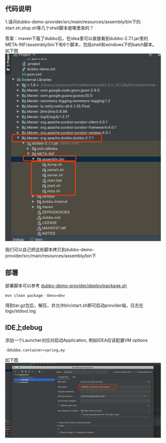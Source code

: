 ## 代码说明

1.请问dubbo-demo-provider/src/main/resources/assembly/bin下的start.sh,stop.sh等几个shell脚本是哪里来的？

答案：maven下载了dubbo后，在idea里可以直接看到dubbo-2.7.1.jar里的META-INF/assembly/bin下有6个脚本，包括shell和windows下的batch脚本。
如下图 
![](/doc/img/shell.png)

我们可以自己把这些脚本拷贝到dubbo-demo-provider/src/main/resources/assembly/bin下

## 部署

部署脚本可以参考 [dubbo-demo-provider/deploy/package.sh](dubbo-demo-provider/deploy/package.sh)
```shell script
mvn clean package -Denv=dev
```
得到tar.gz包后，解压，并允许bin/start.sh即可启动provider端，日志在logs/stdout.log

## IDE上debug
添加一个Launcher对应对启动Application, 例如IDEA应该配置VM options
```shell script
-Ddubbo.container=spring,my
```
如下图 ![](/doc/img/debug.png)